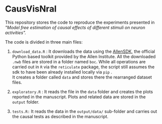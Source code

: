 # CausVisNral

This repository stores the code to reproduce the experiments presented in *"Model free estimation of causal effects of different stimuli on neuron activities".*

The code is divided in three main files:

1.  `download_data.R` : It downloads the data using the [AllenSDK](https://allensdk.readthedocs.io/en/latest/visual_behavior_optical_physiology.html), the official Python based toolkit provided by the Allen Institute. All the downloaded `.nwb` files are stored in a folder named `boc`. While all operations are carried out in `R` via the `reticulate` package, the script still assumes the sdk to have been already installed locally via `pip` .\
    It creates a folder called `data` and stores there the rearranged dataset files.

2.  `exploratory.R` : It reads the file in the `data` folder and creates the plots reported in the manuscript. Plots and related data are stored in the `output` folder.

3.  `tests.R:` It reads the data in the `output/data/` sub-folder and carries out the causal tests as described in the manuscript.

